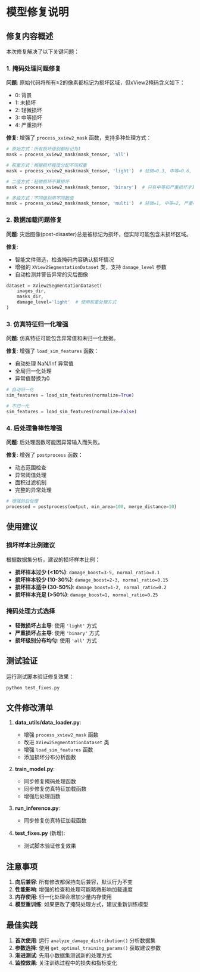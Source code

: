 # 模型修复说明

## 修复内容概述

本次修复解决了以下关键问题：

### 1. 掩码处理问题修复

**问题**: 原始代码将所有≥2的像素都标记为损坏区域，但xView2掩码含义如下：
- 0: 背景
- 1: 未损坏  
- 2: 轻微损坏
- 3: 中等损坏
- 4: 严重损坏

**修复**: 增强了 `process_xview2_mask` 函数，支持多种处理方式：

```python
# 原始方式：所有损坏级别都标记为1
mask = process_xview2_mask(mask_tensor, 'all')

# 权重方式：根据损坏程度分配不同权重
mask = process_xview2_mask(mask_tensor, 'light')  # 轻微=0.3, 中等=0.6, 严重=1.0

# 二值方式：轻微损坏不算损坏
mask = process_xview2_mask(mask_tensor, 'binary')  # 只有中等和严重损坏才算

# 多级方式：不同级别用不同数值
mask = process_xview2_mask(mask_tensor, 'multi')  # 轻微=1, 中等=2, 严重=3
```

### 2. 数据加载问题修复

**问题**: 灾后图像(post-disaster)总是被标记为损坏，但实际可能包含未损坏区域。

**修复**: 
- 智能文件筛选，检查掩码内容确认损坏情况
- 增强的 `XView2SegmentationDataset` 类，支持 `damage_level` 参数
- 自动检测并警告异常的灾后图像

```python
dataset = XView2SegmentationDataset(
    images_dir, 
    masks_dir, 
    damage_level='light'  # 使用权重处理方式
)
```

### 3. 仿真特征归一化增强

**问题**: 仿真特征可能包含异常值和未归一化数据。

**修复**: 增强了 `load_sim_features` 函数：
- 自动处理 NaN/Inf 异常值
- 全局归一化处理
- 异常值替换为0

```python
# 自动归一化
sim_features = load_sim_features(normalize=True)

# 不归一化
sim_features = load_sim_features(normalize=False)
```

### 4. 后处理鲁棒性增强

**问题**: 后处理函数可能因异常输入而失败。

**修复**: 增强了 `postprocess` 函数：
- 动态范围检查
- 异常阈值处理
- 面积过滤机制
- 完整的异常处理

```python
# 增强的后处理
processed = postprocess(output, min_area=100, merge_distance=10)
```

## 使用建议

### 损坏样本比例建议

根据数据集分析，建议的损坏样本比例：

- **损坏样本过少 (<10%)**: `damage_boost=3-5, normal_ratio=0.1`
- **损坏样本较少 (10-30%)**: `damage_boost=2-3, normal_ratio=0.15`  
- **损坏样本适中 (30-50%)**: `damage_boost=1-2, normal_ratio=0.2`
- **损坏样本充足 (>50%)**: `damage_boost=1, normal_ratio=0.25`

### 掩码处理方式选择

- **轻微损坏占主导**: 使用 `'light'` 方式
- **严重损坏占主导**: 使用 `'binary'` 方式  
- **损坏级别分布均匀**: 使用 `'all'` 方式

## 测试验证

运行测试脚本验证修复效果：

```bash
python test_fixes.py
```

## 文件修改清单

1. **data_utils/data_loader.py**:
   - 增强 `process_xview2_mask` 函数
   - 改进 `XView2SegmentationDataset` 类
   - 增强 `load_sim_features` 函数
   - 添加损坏分布分析函数

2. **train_model.py**:
   - 同步修复掩码处理函数
   - 同步修复仿真特征加载函数
   - 增强后处理函数

3. **run_inference.py**:
   - 同步修复仿真特征加载函数

4. **test_fixes.py** (新增):
   - 测试脚本验证修复效果

## 注意事项

1. **向后兼容**: 所有修改都保持向后兼容，默认行为不变
2. **性能影响**: 增强的检查和处理可能略微影响加载速度
3. **内存使用**: 归一化处理会增加少量内存使用
4. **模型重训练**: 如果更改了掩码处理方式，建议重新训练模型

## 最佳实践

1. **首次使用**: 运行 `analyze_damage_distribution()` 分析数据集
2. **参数选择**: 使用 `get_optimal_training_params()` 获取建议参数
3. **渐进测试**: 先用小数据集测试新的处理方式
4. **监控效果**: 关注训练过程中的损失和指标变化 